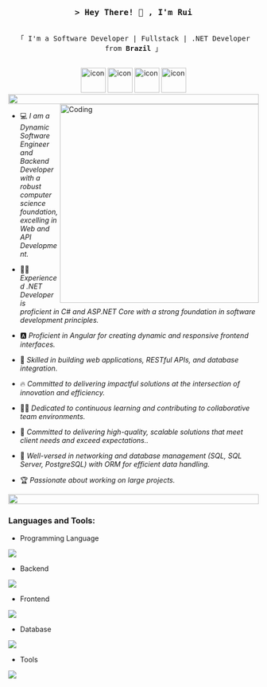 <h3 align="center">
        <samp>&gt; Hey There! 👋 , I'm Rui </samp>
</h3>

<p align="center"> 
  <samp>
    <br>
    「 I'm a Software Developer | Fullstack | .NET Developer from <b>Brazil</b> 」
    <br>
    <br>
  </samp>
</p>

<div align="center">
  <img src="https://techstack-generator.vercel.app/csharp-icon.svg" alt="icon" width="50" height="50" />
  <img src="https://techstack-generator.vercel.app/js-icon.svg" alt="icon" width="50" height="50" />
  <img src="https://techstack-generator.vercel.app/restapi-icon.svg" alt="icon" width="50" height="50" />
  <img src="https://techstack-generator.vercel.app/mysql-icon.svg" alt="icon" width="50" height="50" />
</div>

<img src="https://i.imgur.com/dBaSKWF.gif" height="20" width="100%">
<img align="right" alt="Coding" width="400" src="https://user-images.githubusercontent.com/74038190/229223263-cf2e4b07-2615-4f87-9c38-e37600f8381a.gif">

- :computer: *I am a Dynamic Software Engineer and Backend Developer with a robust computer science foundation, excelling in Web and API Development.*

- :student: *Experienced .NET Developer is proficient in C# and ASP.NET Core with a strong foundation in software development principles.*

- 🅰️ *Proficient in Angular for creating dynamic and responsive frontend interfaces.*

- :blue_book: *Skilled in building web applications, RESTful APIs, and database integration.*

- :fire: *Committed to delivering impactful solutions at the intersection of innovation and efficiency.*

- :technologist: *Dedicated to continuous learning and contributing to collaborative team environments.*

- :thinking: *Committed to delivering high-quality, scalable solutions that meet client needs and exceed expectations..*

- :school: *Well-versed in networking and database management (SQL, SQL Server, PostgreSQL) with ORM for efficient data handling.*

- :trophy: *Passionate about working on large projects.*

<img src="https://i.imgur.com/dBaSKWF.gif" height="20" width="100%">

<h3 align="left">Languages and Tools:</h3>

- Programming Language
<p align="left">
  <a href="https://skillicons.dev">
    <img src="https://skillicons.dev/icons?i=cs,js,ts" />
  </a>
</p>

- Backend
<p align="left">
  <a href="https://skillicons.dev">
    <img src="https://skillicons.dev/icons?i=cs" />
  </a>
</p>

- Frontend
<p align="left">
  <a href="https://skillicons.dev">
    <img src="https://skillicons.dev/icons?i=html,css,angular" />
  </a>
</p>

- Database
<p align="left">
  <a href="https://skillicons.dev">
    <img src="https://skillicons.dev/icons?i=sqlite,mysql,postgresql" />
  </a>
</p>

- Tools
<p align="left">
  <a href="https://skillicons.dev">
    <img src="https://skillicons.dev/icons?i=git,github,visualstudio,vscode,postman,bash,dotnet,gitlab" />
  </a>
</p>
